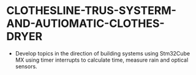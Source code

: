 # CLOTHESLINE-TRUS-SYSTERM-AND-AUTIOMATIC-CLOTHES-DRYER
- Develop topics in the direction of building systems using Stm32Cube MX using timer interrupts to calculate time, measure rain and optical sensors.
